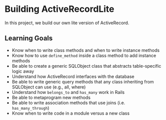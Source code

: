 # Building ActiveRecordLite

In this project, we build our own lite version of ActiveRecord.

## Learning Goals

- Know when to write class methods and when to write instance methods
- Know how to use `define_method` inside a class method to add instance methods
- Be able to create a generic SQLObject class that abstracts table-specific logic away
- Understand how ActiveRecord interfaces with the database
- Be able to write generic query methods that any class inheriting from SQLObject can use (e.g., all, where)
- Understand how `belongs_to` and `has_many` work in Rails
- Be able to metaprogram new methods
- Be able to write association methods that use joins (i.e. `has_many_through`)
- Know when to write code in a module versus a new class
